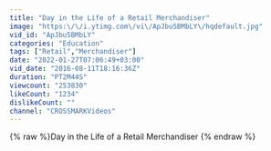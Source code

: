 ```yaml
---
title: "Day in the Life of a Retail Merchandiser"
image: "https:\/\/i.ytimg.com\/vi\/ApJbu5BMbLY\/hqdefault.jpg"
vid_id: "ApJbu5BMbLY"
categories: "Education"
tags: ["Retail","Merchandiser"]
date: "2022-01-27T07:06:49+03:00"
vid_date: "2016-08-11T18:16:36Z"
duration: "PT2M44S"
viewcount: "253830"
likeCount: "1234"
dislikeCount: ""
channel: "CROSSMARKVideos"
---
```

{% raw %}Day in the Life of a Retail Merchandiser {% endraw %}
